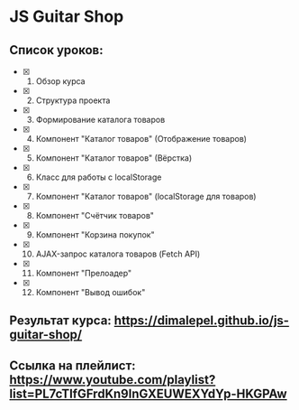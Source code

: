 # JS Guitar Shop

## Список уроков:
- [x] 01. Обзор курса
- [x] 02. Структура проекта
- [x] 03. Формирование каталога товаров 
- [x] 04. Компонент "Каталог товаров" (Отображение товаров)
- [x] 05. Компонент "Каталог товаров" (Вёрстка)
- [x] 06. Класс для работы с localStorage
- [x] 07. Компонент "Каталог товаров" (localStorage для товаров)
- [x] 08. Компонент "Счётчик товаров"
- [x] 09. Компонент "Корзина покупок"
- [x] 10. AJAX-запрос каталога товаров (Fetch API)
- [x] 11. Компонент "Прелоадер"
- [x] 12. Компонент "Вывод ошибок"

## Результат курса: https://dimalepel.github.io/js-guitar-shop/

## Ссылка на плейлист: https://www.youtube.com/playlist?list=PL7cTIfGFrdKn9lnGXEUWEXYdYp-HKGPAw
